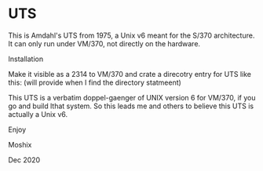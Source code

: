 # UTS
This is Amdahl's UTS from 1975, a Unix v6 meant for the S/370 architecture. It can only run under VM/370, not directly on the hardware. 

Installation

Make it visible as a 2314 to VM/370 and crate a direcotry entry for UTS like this: (will provide when I find the directory statmeent)


This UTS is a verbatim doppel-gaenger of UNIX version 6 for VM/370, if you go and build lthat system. So this leads me and others to believe this UTS is actually a Unix v6. 


Enjoy

Moshix

Dec 2020
